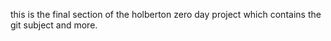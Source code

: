 this is the final section of the holberton zero day project which contains the git subject and more.
